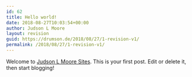 ```yaml
---
id: 62
title: Hello world!
date: 2018-08-27T10:03:54+00:00
author: Judson L Moore
layout: revision
guid: https://drumson.de/2018/08/27/1-revision-v1/
permalink: /2018/08/27/1-revision-v1/
---
```

Welcome to [Judson L Moore Sites](http://jlm.me/). This is your first post. Edit or delete it, then start blogging!